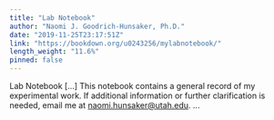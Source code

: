 ```yaml
---
title: "Lab Notebook"
author: "Naomi J. Goodrich-Hunsaker, Ph.D."
date: "2019-11-25T23:17:51Z"
link: "https://bookdown.org/u0243256/mylabnotebook/"
length_weight: "11.6%"
pinned: false
---
```


Lab Notebook [...] This notebook contains a general record of my experimental work. If additional information or further clarification is needed, email me at naomi.hunsaker@utah.edu. ...

